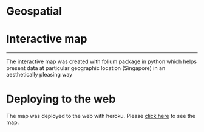 # Geospatial

Interactive map
==
***
The interactive map was created with folium package in python which helps present data at particular geographic location (Singapore) in an aesthetically pleasing way


Deploying to the web
==
The map was deployed to the web with heroku. Please <a href ='https://geospatial-elements.herokuapp.com/'>click here</a> to see the map.
